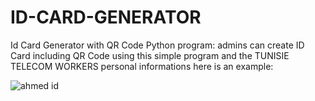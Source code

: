 # ID-CARD-GENERATOR
Id Card Generator with QR Code Python program: admins can create  ID Card including QR Code using this simple program and the TUNISIE TELECOM WORKERS personal informations
here is an example:



![ahmed id](https://user-images.githubusercontent.com/92175413/183646642-42a2d63f-3090-475c-b8d6-5c4f610881b6.png)
